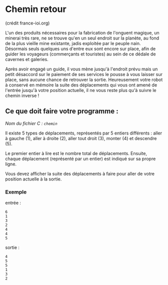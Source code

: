 # Chemin retour
(crédit france-ioi.org)

L'un des produits nécessaires pour la fabrication de l'onguent magique, un minerai très rare, ne se trouve qu'en un seul endroit sur la planète, au fond de la plus vieille mine existante, jadis exploitée par le peuple nain. Désormais seuls quelques uns d'entre eux sont encore sur place, afin de guider les voyageurs (commerçants et touristes) au sein de ce dédale de cavernes et galeries.


Après avoir engagé un guide, il vous mène jusqu'à l'endroit prévu mais un petit désaccord sur le paiement de ses services le pousse à vous laisser sur place, sans aucune chance de retrouver la sortie. Heureusement votre robot à conservé en mémoire la suite des déplacements qui vous ont amené de l'entrée jusqu'à votre position actuelle, il ne vous reste plus qu'à suivre le chemin inverse !

## Ce que doit faire votre programme :

*Nom du fichier C : `chemin`*

Il existe 5 types de déplacements, représentés par 5 entiers différents : aller à gauche (1), aller à droite (2), aller tout droit (3), monter (4) et descendre (5).

Le premier entier à lire est le nombre total de déplacements. Ensuite, chaque déplacement (représenté par un entier) est indiqué sur sa propre ligne.

Vous devez afficher la suite des déplacements à faire pour aller de votre position actuelle à la sortie.

### Exemple

entrée :
```
6
1
3
2
4
4
5
```
sortie :
```
4
5
5
1
3
2
```
